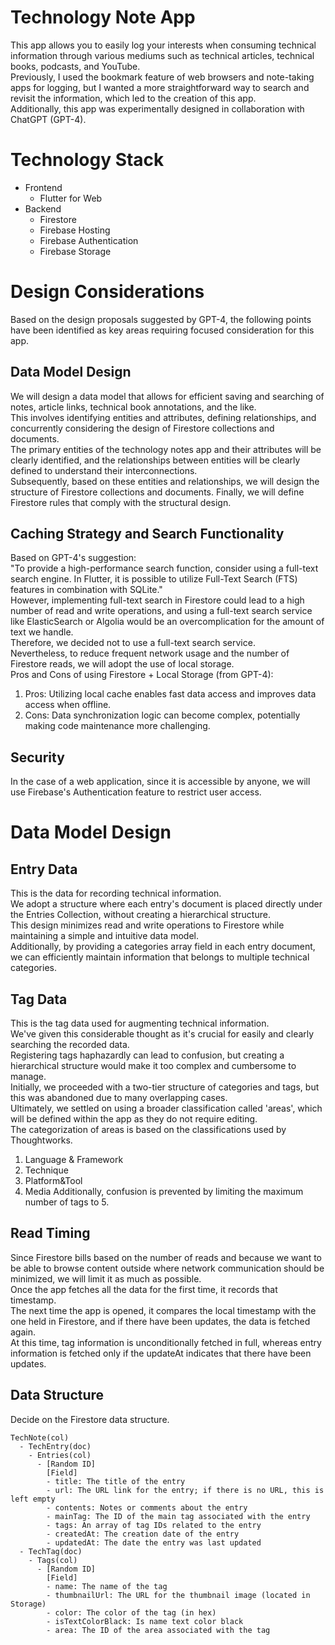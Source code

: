 # Technology Note App
This app allows you to easily log your interests when consuming technical information through various mediums such as technical articles, technical books, podcasts, and YouTube.  
Previously, I used the bookmark feature of web browsers and note-taking apps for logging, but I wanted a more straightforward way to search and revisit the information, which led to the creation of this app.  
Additionally, this app was experimentally designed in collaboration with ChatGPT (GPT-4).

# Technology Stack
- Frontend
  - Flutter for Web
- Backend
  - Firestore
  - Firebase Hosting
  - Firebase Authentication
  - Firebase Storage  

# Design Considerations
Based on the design proposals suggested by GPT-4, the following points have been identified as key areas requiring focused consideration for this app.
## Data Model Design
We will design a data model that allows for efficient saving and searching of notes, article links, technical book annotations, and the like.  
This involves identifying entities and attributes, defining relationships, and concurrently considering the design of Firestore collections and documents.  
The primary entities of the technology notes app and their attributes will be clearly identified, and the relationships between entities will be clearly defined to understand their interconnections.  
Subsequently, based on these entities and relationships, we will design the structure of Firestore collections and documents. Finally, we will define Firestore rules that comply with the structural design.
## Caching Strategy and Search Functionality
Based on GPT-4's suggestion:  
"To provide a high-performance search function, consider using a full-text search engine. In Flutter, it is possible to utilize Full-Text Search (FTS) features in combination with SQLite."  
However, implementing full-text search in Firestore could lead to a high number of read and write operations, and using a full-text search service like ElasticSearch or Algolia would be an overcomplication for the amount of text we handle.  
Therefore, we decided not to use a full-text search service.  
Nevertheless, to reduce frequent network usage and the number of Firestore reads, we will adopt the use of local storage.  
Pros and Cons of using Firestore + Local Storage (from GPT-4):  

1. Pros: Utilizing local cache enables fast data access and improves data access when offline.
2. Cons: Data synchronization logic can become complex, potentially making code maintenance more challenging.
## Security
In the case of a web application, since it is accessible by anyone, we will use Firebase's Authentication feature to restrict user access.

# Data Model Design
## Entry Data
This is the data for recording technical information.  
We adopt a structure where each entry's document is placed directly under the Entries Collection, without creating a hierarchical structure.  
This design minimizes read and write operations to Firestore while maintaining a simple and intuitive data model.  
Additionally, by providing a categories array field in each entry document, we can efficiently maintain information that belongs to multiple technical categories.
## Tag Data
This is the tag data used for augmenting technical information.  
We've given this considerable thought as it's crucial for easily and clearly searching the recorded data.  
Registering tags haphazardly can lead to confusion, but creating a hierarchical structure would make it too complex and cumbersome to manage.  
Initially, we proceeded with a two-tier structure of categories and tags, but this was abandoned due to many overlapping cases.  
Ultimately, we settled on using a broader classification called 'areas', which will be defined within the app as they do not require editing.  
The categorization of areas is based on the classifications used by Thoughtworks.   
1. Language & Framework
2. Technique
3. Platform&Tool
4. Media
Additionally, confusion is prevented by limiting the maximum number of tags to 5.
## Read Timing
Since Firestore bills based on the number of reads and because we want to be able to browse content outside where network communication should be minimized, we will limit it as much as possible.  
Once the app fetches all the data for the first time, it records that timestamp.  
The next time the app is opened, it compares the local timestamp with the one held in Firestore, and if there have been updates, the data is fetched again.  
At this time, tag information is unconditionally fetched in full, whereas entry information is fetched only if the updateAt indicates that there have been updates.  
## Data Structure
Decide on the Firestore data structure.  
```
TechNote(col)
  - TechEntry(doc)
    - Entries(col)
      - [Random ID]
        [Field]
        - title: The title of the entry
        - url: The URL link for the entry; if there is no URL, this is left empty
        - contents: Notes or comments about the entry
        - mainTag: The ID of the main tag associated with the entry
        - tags: An array of tag IDs related to the entry
        - createdAt: The creation date of the entry
        - updatedAt: The date the entry was last updated
  - TechTag(doc)
    - Tags(col)
      - [Random ID]
        [Field]
        - name: The name of the tag
        - thumbnailUrl: The URL for the thumbnail image (located in Storage)
        - color: The color of the tag (in hex)
        - isTextColorBlack: Is name text color black
        - area: The ID of the area associated with the tag
```